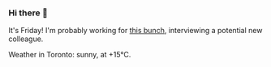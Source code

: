 ### Hi there :wave:

It's Friday! I'm probably working for [this bunch](https://github.com/kohofinancial), interviewing a potential new colleague.

Weather in Toronto: sunny, at +15°C.
